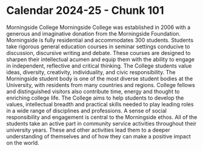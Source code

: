 # Calendar 2024-25 - Chunk 101

<!-- Chunk tokens: 231, Enriched tokens: 234 -->

Morningside College
Morningside College was established in 2006 with a generous and imaginative donation from the Morningside Foundation. Morningside is fully residential and accommodates 300 students. Students take rigorous general education courses in seminar settings conducive to discussion, discursive writing and debate. These courses are designed to sharpen their intellectual acumen and equip them with the ability to engage in independent, reflective and critical thinking.
The College students value ideas, diversity, creativity, individuality, and civic responsibility. The Morningside student body is one of the most diverse student bodies at the University, with residents from many countries and regions. College fellows and distinguished visitors also contribute time, energy and thought to enriching college life. The College aims to help students to develop the values, intellectual breadth and practical skills needed to play leading roles in a wide range of disciplines and professions.
A sense of social responsibility and engagement is central to the Morningside ethos. All of the students take an active part in community service activities throughout their university years. These and other activities lead them to a deeper understanding of themselves and of how they can make a positive impact on the world.